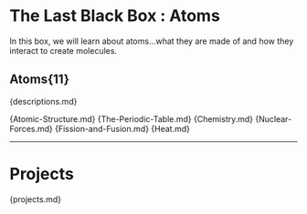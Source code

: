 # The Last Black Box : Atoms
In this box, we will learn about atoms...what they are made of and how they interact to create molecules.

## Atoms{11}
{descriptions.md}

{Atomic-Structure.md}
{The-Periodic-Table.md}
{Chemistry.md}
{Nuclear-Forces.md}
{Fission-and-Fusion.md}
{Heat.md}

---

# Projects
{projects.md}
